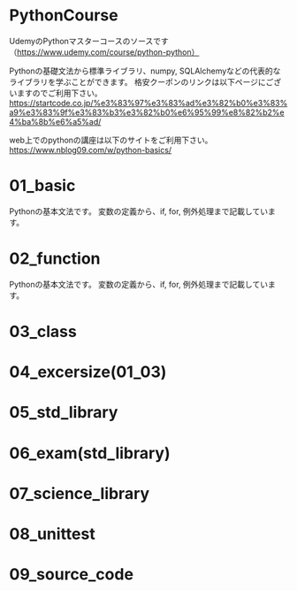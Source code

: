 # PythonCourse
UdemyのPythonマスターコースのソースです
（https://www.udemy.com/course/python-python）

Pythonの基礎文法から標準ライブラリ、numpy, SQLAlchemyなどの代表的なライブラリを学ぶことができます。
格安クーポンのリンクは以下ページにございますのでご利用下さい。
https://startcode.co.jp/%e3%83%97%e3%83%ad%e3%82%b0%e3%83%a9%e3%83%9f%e3%83%b3%e3%82%b0%e6%95%99%e8%82%b2%e4%ba%8b%e6%a5%ad/

web上でのpythonの講座は以下のサイトをご利用下さい。
https://www.nblog09.com/w/python-basics/

# 01_basic
Pythonの基本文法です。
変数の定義から、if, for, 例外処理まで記載しています。

# 02_function
Pythonの基本文法です。
変数の定義から、if, for, 例外処理まで記載しています。

# 03_class
# 04_excersize(01_03)
# 05_std_library
# 06_exam(std_library)
# 07_science_library
# 08_unittest
# 09_source_code
